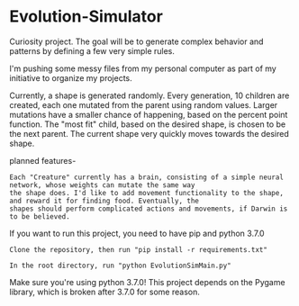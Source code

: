 # Evolution-Simulator
Curiosity project. The goal will be to generate complex behavior and patterns by defining a few very simple rules.

I'm pushing some messy files from my personal computer as part of my initiative to organize my projects.

Currently, a shape is generated randomly. Every generation, 10 children are created, each one mutated from the parent using random values. Larger mutations have a smaller chance of happening, based on the percent point function. The "most fit" child, based on the desired shape, is chosen to be the next parent. The current shape very quickly moves towards the desired shape.

planned features-

	Each "Creature" currently has a brain, consisting of a simple neural network, whose weights can mutate the same way
	the shape does. I'd like to add movement functionality to the shape, and reward it for finding food. Eventually, the
	shapes should perform complicated actions and movements, if Darwin is to be believed.
	

If you want to run this project, you need to have pip and python 3.7.0 
  
	Clone the repository, then run "pip install -r requirements.txt"
  
	In the root directory, run "python EvolutionSimMain.py"
	
Make sure you're using python 3.7.0! This project depends on the Pygame library, which is broken after 3.7.0 for some reason.
